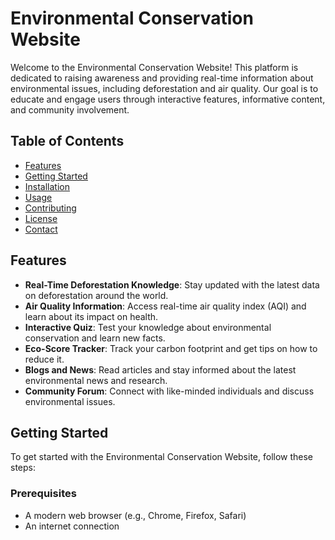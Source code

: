 # Environmental Conservation Website

Welcome to the Environmental Conservation Website! This platform is dedicated to raising awareness and providing real-time information about environmental issues, including deforestation and air quality. Our goal is to educate and engage users through interactive features, informative content, and community involvement.

## Table of Contents

- [Features](#features)
- [Getting Started](#getting-started)
- [Installation](#installation)
- [Usage](#usage)
- [Contributing](#contributing)
- [License](#license)
- [Contact](#contact)

## Features

- **Real-Time Deforestation Knowledge**: Stay updated with the latest data on deforestation around the world.
- **Air Quality Information**: Access real-time air quality index (AQI) and learn about its impact on health.
- **Interactive Quiz**: Test your knowledge about environmental conservation and learn new facts.
- **Eco-Score Tracker**: Track your carbon footprint and get tips on how to reduce it.
- **Blogs and News**: Read articles and stay informed about the latest environmental news and research.
- **Community Forum**: Connect with like-minded individuals and discuss environmental issues.

## Getting Started

To get started with the Environmental Conservation Website, follow these steps:

### Prerequisites

- A modern web browser (e.g., Chrome, Firefox, Safari)
- An internet connection
